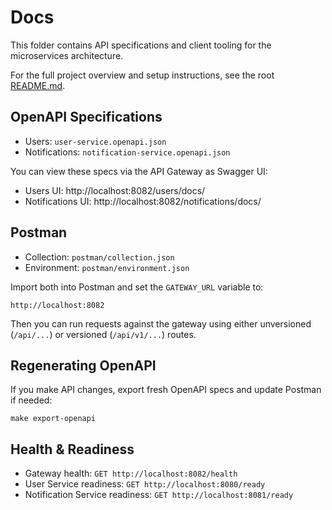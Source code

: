 # Docs

This folder contains API specifications and client tooling for the microservices architecture.

For the full project overview and setup instructions, see the root [README.md](../README.md).

## OpenAPI Specifications
- Users: `user-service.openapi.json`
- Notifications: `notification-service.openapi.json`

You can view these specs via the API Gateway as Swagger UI:
- Users UI: http://localhost:8082/users/docs/
- Notifications UI: http://localhost:8082/notifications/docs/

## Postman
- Collection: `postman/collection.json`
- Environment: `postman/environment.json`

Import both into Postman and set the `GATEWAY_URL` variable to:
```
http://localhost:8082
```

Then you can run requests against the gateway using either unversioned (`/api/...`) or versioned (`/api/v1/...`) routes.

## Regenerating OpenAPI
If you make API changes, export fresh OpenAPI specs and update Postman if needed:
```
make export-openapi
```

## Health & Readiness
- Gateway health: `GET http://localhost:8082/health`
- User Service readiness: `GET http://localhost:8080/ready`
- Notification Service readiness: `GET http://localhost:8081/ready`
